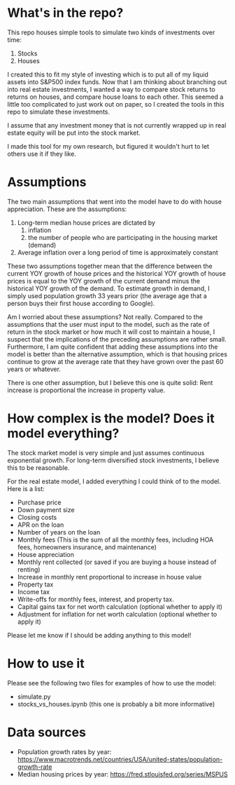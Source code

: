 # What's in the repo?

This repo houses simple tools to simulate two kinds of investments over time:

1. Stocks
2. Houses

I created this to fit my style of investing which is to put all of my liquid assets into S&P500 index funds. Now that I am thinking about branching out into real estate investments, I wanted a way to compare stock returns to returns on houses, and compare house loans to each other. This seemed a little too complicated to just work out on paper, so I created the tools in this repo to simulate these investments.

I assume that any investment money that is not currently wrapped up in real estate equity will be put into the stock market.

I made this tool for my own research, but figured it wouldn't hurt to let others use it if they like.

# Assumptions

The two main assumptions that went into the model have to do with house appreciation. These are the assumptions:

1. Long-term median house prices are dictated by
   1. inflation
   2. the number of people who are participating in the housing market (demand)
2. Average inflation over a long period of time is approximately constant

These two assumptions together mean that the difference between the current YOY growth of house prices and the historical YOY growth of house prices is equal to the YOY growth of the current demand minus the historical YOY growth of the demand. To estimate growth in demand, I simply used population growth 33 years prior (the average age that a person buys their first house according to Google).

Am I worried about these assumptions? Not really. Compared to the assumptions that the user must input to the model, such as the rate of return in the stock market or how much it will cost to maintain a house, I suspect that the implications of the preceding assumptions are rather small. Furthermore, I am quite confident that adding these assumptions into the model is better than the alternative assumption, which is that housing prices continue to grow at the average rate that they have grown over the past 60 years or whatever.

There is one other assumption, but I believe this one is quite solid: Rent increase is proportional the increase in property value.

# How complex is the model? Does it model everything?

The stock market model is very simple and just assumes continuous exponential growth. For long-term diversified stock investments, I believe this to be reasonable.

For the real estate model, I added everything I could think of to the model. Here is a list:
- Purchase price
- Down payment size
- Closing costs
- APR on the loan
- Number of years on the loan
- Monthly fees (This is the sum of all the monthly fees, including HOA fees, homeowners insurance, and maintenance)
- House appreciation
- Monthly rent collected (or saved if you are buying a house instead of renting)
- Increase in monthly rent proportional to increase in house value
- Property tax
- Income tax
- Write-offs for monthly fees, interest, and property tax.
- Capital gains tax for net worth calculation (optional whether to apply it)
- Adjustment for inflation for net worth calculation (optional whether to apply it)

Please let me know if I should be adding anything to this model!

# How to use it

Please see the following two files for examples of how to use the model:
- simulate.py
- stocks_vs_houses.ipynb (this one is probably a bit more informative)

# Data sources

- Population growth rates by year: https://www.macrotrends.net/countries/USA/united-states/population-growth-rate
- Median housing prices by year: https://fred.stlouisfed.org/series/MSPUS